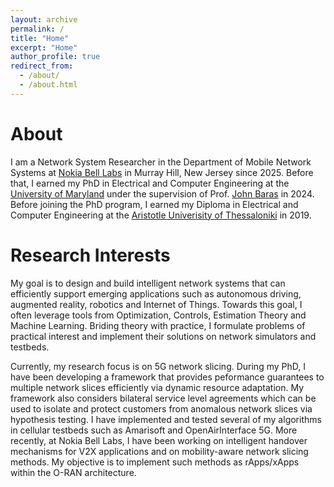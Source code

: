 ```yaml
---
layout: archive
permalink: /
title: "Home"
excerpt: "Home"
author_profile: true
redirect_from: 
  - /about/
  - /about.html
---
```


# About
I am a Network System Researcher in the Department of Mobile Network Systems at [Nokia Bell Labs](https://www.nokia.com/bell-labs/) in Murray Hill, New Jersey since 2025. Before that, I earned my PhD in Electrical and Computer Engineering at the [University of Maryland](https://ece.umd.edu/) under the supervision of Prof. [John Baras](https://ece.umd.edu/clark/faculty/357/John-S-Baras) in 2024. Before joining the PhD program, I earned my Diploma in Electrical and Computer Engineering  at the [Aristotle Univerisity of Thessaloniki](https://www.auth.gr/en/university/) in 2019.

# Research Interests
My goal is to design and build intelligent network systems that can efficiently support emerging applications such as autonomous driving, augmented reality, robotics and Internet of Things. Towards this goal, I often leverage tools from Optimization, Controls, Estimation Theory and Machine Learning. Briding theory with practice, I formulate problems of practical interest and implement their solutions on network simulators and testbeds. 

Currently, my research focus is on 5G network slicing. During my PhD, I have been developing a framework that provides peformance guarantees to multiple network slices efficiently via dynamic resource adaptation. My framework also considers bilateral service level agreements which can be used to isolate and protect customers from anomalous network slices via hypothesis testing. I have implemented and tested several of my algorithms in cellular testbeds such as Amarisoft and OpenAirInterface 5G. More recently, at Nokia Bell Labs, I have been working on intelligent handover mechanisms for V2X applications and on mobility-aware network slicing methods. My objective is to implement such methods as rApps/xApps within the O-RAN architecture. 

